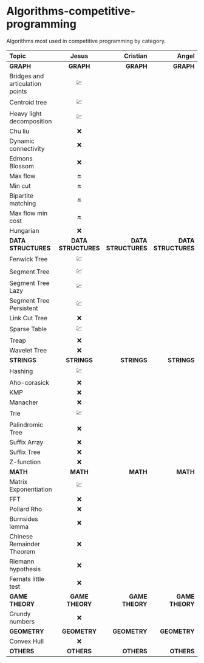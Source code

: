 # Algorithms-competitive-programming
Algorithms most used in competitive programming by category.


| Topic    | Jesus     | Cristian     |  Angel |
| :------------- | :----------: | -----------: | -----------: | 
|<strong>GRAPH</strong>  |<strong>GRAPH</strong>|<strong>GRAPH</strong>|<strong>GRAPH</strong>| 
| Bridges and articulation points | :chart: |  |  | 
| Centroid tree | :chart: |  |  | 
| Heavy light decomposition | :chart: |  |  | 
| Chu liu | :x: |  |  |  
| Dynamic connectivity | :x: |  |  | 
| Edmons Blossom | :x: |  |  | 
| Max flow | :on: |  |  | 
| Min cut | :on: |  |  | 
| Bipartite matching | :on: |  |  | 
| Max flow min cost | :on: |  |  | 
| Hungarian | :x: |  |  | 
| <strong>DATA STRUCTURES</strong> |<strong>DATA STRUCTURES</strong>| <strong>DATA STRUCTURES</strong> | <strong>DATA STRUCTURES</strong> | 
| Fenwick Tree | :chart: |  |  | 
| Segment Tree | :chart: |  |  | 
| Segment Tree Lazy | :chart: |  |  | 
| Segment Tree Persistent | :chart: |  |  | 
| Link Cut Tree | :x: |  |  | 
| Sparse Table |:chart:  |  |  | 
| Treap | :x: |  |  | 
| Wavelet Tree | :x: |  |  | 
| <strong>STRINGS</strong>|<strong>STRINGS</strong>  | <strong>STRINGS</strong> | <strong>STRINGS</strong>| 
| Hashing |:chart:  |  |  | 
| Aho-corasick | :x: |  |  | 
| KMP | :x: |  |  | 
| Manacher | :x: |  |  | 
| Trie | :chart: |  |  | 
| Palindromic Tree | :x: |  |  | 
| Suffix Array |:x:  |  |  | 
| Suffix Tree | :x: |  |  | 
| Z-function | :x: |  |  | 
|<strong>MATH</strong>| <strong>MATH</strong>| <strong>MATH</strong>| <strong>MATH</strong>| 
| Matrix Exponentiation | :chart: |  |  | 
| FFT | :x: |  |  | 
| Pollard Rho | :x: |  |  | 
| Burnsides lemma | :x: |  |  | 
| Chinese Remainder Theorem | :x: |  |  | 
| Riemann hypothesis | :x: |  |  | 
| Fernats little test | :x: |  |  | 
| <strong>GAME THEORY</strong> | <strong>GAME THEORY</strong> |<strong>GAME THEORY</strong>  |<strong>GAME THEORY</strong>  | 
| Grundy numbers |:x:  |  |  | 
| <strong>GEOMETRY</strong>| <strong>GEOMETRY</strong>| <strong>GEOMETRY</strong>| <strong>GEOMETRY</strong>| 
| Convex Hull | :x: |  |  | 
| <strong>OTHERS</strong>| <strong>OTHERS</strong>| <strong>OTHERS</strong>| <strong>OTHERS</strong>|
